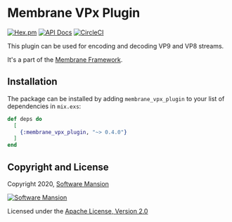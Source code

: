 # Membrane VPx Plugin

[![Hex.pm](https://img.shields.io/hexpm/v/membrane_vpx_plugin.svg)](https://hex.pm/packages/membrane_vpx_plugin)
[![API Docs](https://img.shields.io/badge/api-docs-yellow.svg?style=flat)](https://hexdocs.pm/membrane_vpx_plugin)
[![CircleCI](https://circleci.com/gh/membraneframework/membrane_vpx_plugin.svg?style=svg)](https://circleci.com/gh/membraneframework/membrane_vpx_plugin)

This plugin can be used for encoding and decoding VP9 and VP8 streams.

It's a part of the [Membrane Framework](https://membrane.stream).

## Installation

The package can be installed by adding `membrane_vpx_plugin` to your list of dependencies in `mix.exs`:

```elixir
def deps do
  [
    {:membrane_vpx_plugin, "~> 0.4.0"}
  ]
end
```

## Copyright and License

Copyright 2020, [Software Mansion](https://swmansion.com/?utm_source=git&utm_medium=readme&utm_campaign=membrane_template_plugin)

[![Software Mansion](https://logo.swmansion.com/logo?color=white&variant=desktop&width=200&tag=membrane-github)](https://swmansion.com/?utm_source=git&utm_medium=readme&utm_campaign=membrane_template_plugin)

Licensed under the [Apache License, Version 2.0](LICENSE)
